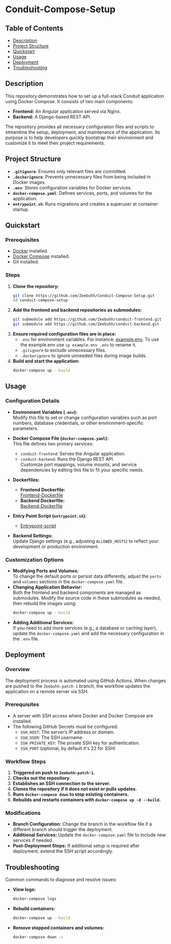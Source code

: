 # Conduit-Compose-Setup

## Table of Contents

- [Description](#description)
- [Project Structure](#project-structure)
- [Quickstart](#quickstart)
- [Usage](#usage)
- [Deployment](#deployment)
- [Troubleshooting](#troubleshooting)

## Description

This repository demonstrates how to set up a full-stack Conduit application using Docker Compose. It consists of two main components:

- **Frontend:** An Angular application served via Nginx.
- **Backend:** A Django-based REST API.

The repository provides all necessary configuration files and scripts to streamline the setup, deployment, and maintenance of the application. Its purpose is to help developers quickly bootstrap their environment and customize it to meet their project requirements.

## Project Structure

- **`.gitignore`**: Ensures only relevant files are committed.
- **`.dockerignore`**: Prevents unnecessary files from being included in Docker images.
- **`.env`**: Stores configuration variables for Docker services.
- **`docker-compose.yaml`**: Defines services, ports, and volumes for the application.
- **`entrypoint.sh`**: Runs migrations and creates a superuser at container startup.

## Quickstart

### Prerequisites

- [Docker](https://docs.docker.com/get-docker/) installed.
- [Docker Compose](https://docs.docker.com/compose/install/) installed.
- Git installed.

### Steps

1. **Clone the repository:**
   ```bash
   git clone https://github.com/Zeebuhh/Conduit-Compose-Setup.git
   cd conduit-compose-setup
   ```
2. **Add the frontend and backend repositories as submodules:**
   ```bash
   git submodule add https://github.com/Zeebuhh/conduit-frontend.git
   git submodule add https://github.com/Zeebuhh/conduit-backend.git
   ```
3. **Ensure required configuration files are in place:**
   - `.env` for environment variables. For instance: [example.env](./example.env). To use the example.env use `cp example.env .env` to rename it.
   - `.gitignore` to exclude unnecessary files.
   - `.dockerignore` to ignore unneeded files during image builds.
4. **Build and start the application:**
   ```bash
   docker-compose up --build
   ```

## Usage

### Configuration Details

- **Environment Variables (`.env`):**  
  Modify this file to set or change configuration variables such as port numbers, database credentials, or other environment-specific parameters.
- **Docker Compose File (`docker-compose.yaml`):**  
  This file defines two primary services:

  - `conduit-frontend`: Serves the Angular application.
  - `conduit-backend`: Runs the Django REST API.  
    Customize port mappings, volume mounts, and service dependencies by editing this file to fit your specific needs.

- **Dockerfiles:**

  - **Frontend Dockerfile:**  
    [Frontend-Dockerfile](./conduit-frontend/Dockerfile)
  - **Backend Dockerfile:**  
    [Backend-Dockerfile](./conduit-backend/Dockerfile)

- **Entry Point Script (`entrypoint.sh`):**

  - [Entrypoint-script](./conduit-backend/entrypoint.sh)

- **Backend Settings:**  
  Update Django settings (e.g., adjusting `ALLOWED_HOSTS`) to reflect your development or production environment.

### Customization Options

- **Modifying Ports and Volumes:**  
  To change the default ports or persist data differently, adjust the `ports` and `volumes` sections in the `docker-compose.yaml` file.
- **Changing Application Behavior:**  
  Both the frontend and backend components are managed as submodules. Modify the source code in these submodules as needed, then rebuild the images using:
  ```bash
  docker-compose up --build
  ```
- **Adding Additional Services:**  
  If you need to add more services (e.g., a database or caching layer), update the `docker-compose.yaml` and add the necessary configuration in the `.env` file.

## Deployment

### Overview

The deployment process is automated using GitHub Actions. When changes are pushed to the `Zeebuhh-patch-1` branch, the workflow updates the application on a remote server via SSH.

### Prerequisites

- A server with SSH access where Docker and Docker Compose are installed.
- The following GitHub Secrets must be configured:
  - `SSH_HOST`: The server’s IP address or domain.
  - `SSH_USER`: The SSH username.
  - `SSH_PRIVATE_KEY`: The private SSH key for authentication.
  - `SSH_PORT` (optional, by default it's 22 for SSH)

### Workflow Steps

1. **Triggered on push to `Zeebuhh-patch-1`.**
2. **Checks out the repository.**
3. **Establishes an SSH connection to the server.**
4. **Clones the repository if it does not exist or pulls updates.**
5. **Runs `docker-compose down` to stop existing containers.**
6. **Rebuilds and restarts containers with `docker-compose up -d --build`.**

### Modifications

- **Branch Configuration:** Change the branch in the workflow file if a different branch should trigger the deployment.
- **Additional Services:** Update the `docker-compose.yaml` file to include new services if needed.
- **Post-Deployment Steps:** If additional setup is required after deployment, extend the SSH script accordingly.

## Troubleshooting

Common commands to diagnose and resolve issues:

- **View logs:**
  ```bash
  docker-compose logs
  ```
- **Rebuild containers:**
  ```bash
  docker-compose up --build
  ```
- **Remove stopped containers and volumes:**
  ```bash
  docker-compose down -v
  ```
